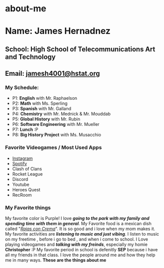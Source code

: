 # about-me
# Name: James Hernadnez
## School: High School of Telecommunications Art and Technology
## Email: jamesh4001@hstat.org
### My Schedule:
- P1: **English** with Mr. Raphaelson
- P2: **Math** with Ms. Sperling
- P3: **Spanish** with Mr. Galland
- P4: **Chemistry** with Mr. Mednick & Mr. Mouddab
- P5: **Global History** with Mr. Rubin
- P6: **Software Engineering** with Mr. Mueller
- P7: **Lunch** :P
- P8: **Big History Project** with Ms. Musacchio

### Favorite Videogames / Most Used Apps
- [Instagram](https://www.instagram.com/_yojamez/)
- [Spotify](https://open.spotify.com/playlist/62kyfXVUdrKNIKirS7vPhD)
- Clash of Clans
- Rocket League
- Discord
- Youtube
- Heroes Quest
- RecRoom

### My Favorite things
My favorite color is Purple! I love **_going to the park with my family and spending time with them in general_**. My Favorite food is a mexican dish called "_[Rajas con Crema](https://thymeandlove.com/wp-content/uploads/2018/04/Post-1-1.jpg)_". It is so good and i love when my mom makes it. My favorite activities are **_listening to music and just vibing_**. I listen to music on my freetime , before i go to bed , and when i come to school. I Love playing videogames and **_talking with my freinds_**, especially my homie **Christopher** :P My favorite period in school is defenitly **SEP** because i have all my friends in that class. I love the people around me and how they help me in many ways. **These are the things about me**

